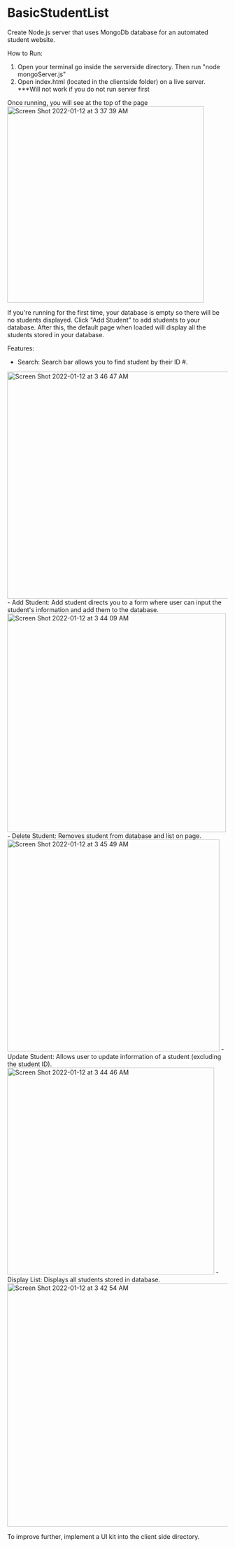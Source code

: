 # BasicStudentList
Create Node.js server that uses MongoDb database for an automated student website.

How to Run:
1. Open your terminal go inside the serverside directory. Then run "node mongoServer.js"
2. Open index.html (located in the clientside folder) on a live server.
***Will not work if you do not run server first

Once running, you will see at the top of the page <br><img width="449" alt="Screen Shot 2022-01-12 at 3 37 39 AM" src="https://user-images.githubusercontent.com/78659700/149109611-58e5c289-0139-4b46-a381-58a96e2483fc.png">
<br>

If you're running for the first time, your database is empty so there will be no students displayed. Click "Add Student" to add students to your database.
After this, the default page when loaded will display all the students stored in your database. 

Features:
- Search: Search bar allows you to find student by their ID #.
<img width="519" alt="Screen Shot 2022-01-12 at 3 46 47 AM" src="https://user-images.githubusercontent.com/78659700/149114790-0779621d-98cc-4d52-a987-55c9c239ab2f.png">
- Add Student: Add student directs you to a form where user can input the student's information and add them to the database.
<img width="500" alt="Screen Shot 2022-01-12 at 3 44 09 AM" src="https://user-images.githubusercontent.com/78659700/149113272-eb1193f5-e080-47b9-9bff-1965aaf01732.png">
- Delete Student: Removes student from database and list on page.
<img width="485" alt="Screen Shot 2022-01-12 at 3 45 49 AM" src="https://user-images.githubusercontent.com/78659700/149114264-5140530e-57e7-478b-af7c-9e09edf69c03.png">
- Update Student: Allows user to update information of a student (excluding the student ID).
<img width="473" alt="Screen Shot 2022-01-12 at 3 44 46 AM" src="https://user-images.githubusercontent.com/78659700/149113608-ae3fff18-9869-4527-9bc2-101f91832758.png">
- Display List: Displays all students stored in database.
<img width="557" alt="Screen Shot 2022-01-12 at 3 42 54 AM" src="https://user-images.githubusercontent.com/78659700/149112508-876c9eb4-9249-4d4b-b645-8e9461de02cb.png">

To improve further, implement a UI kit into the client side directory.
